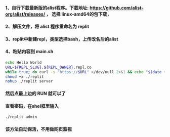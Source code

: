 #### 1、自行下载最新版的alist程序。下载地址: https://github.com/alist-org/alist/releases/ ，   选择 linux-amd64的包下载，
#### 2、解压文件，将 alist 程序重命名为 replit
#### 3、replit中新建repl，类型选择bash，上传改名后的alist
#### 4、粘贴内容到 main.sh
```bash
echo Hello World
URL=${REPL_SLUG}.${REPL_OWNER}.repl.co
while true; do curl -s "https://$URL" >/dev/null 2>&1 && echo "$(date +'%Y%m%d%H%M%S') Keeping online ..." && sleep 300; done &
chmod +x ./replit
nohup ./replit server
```

#### 然后点最上边的 RUN 就可以了


#### 查看密码，在shel框里输入

```bash
./replit admin
```

#### 该方法自动保活，不用做网页监视

